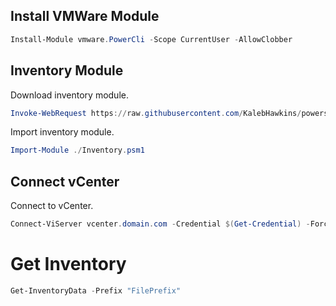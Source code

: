 ## Install VMWare Module

```powershell
Install-Module vmware.PowerCli -Scope CurrentUser -AllowClobber
```

## Inventory Module

Download inventory module.

```powershell
Invoke-WebRequest https://raw.githubusercontent.com/KalebHawkins/powershell-modules/main/Inventory.psm1 -OutFile Inventory.psm1
```

Import inventory module.

```powershell
Import-Module ./Inventory.psm1
```

## Connect vCenter 

Connect to vCenter. 

```powershell
Connect-ViServer vcenter.domain.com -Credential $(Get-Credential) -Force
```

# Get Inventory

```powershell
Get-InventoryData -Prefix "FilePrefix"
```